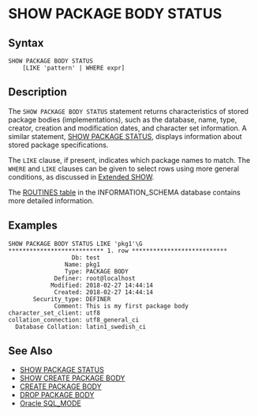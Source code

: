 
# SHOW PACKAGE BODY STATUS

## Syntax


```
SHOW PACKAGE BODY STATUS
    [LIKE 'pattern' | WHERE expr]
```


## Description


The `SHOW PACKAGE BODY STATUS` statement returns characteristics of stored package bodies (implementations), such as the database, name, type, creator, creation and modification dates, and character set information. A similar statement, [SHOW PACKAGE STATUS](show-package-status.md), displays information about stored package specifications.


The `LIKE` clause, if present, indicates which package names to match. The `WHERE` and `LIKE` clauses can be given to select rows using more general conditions, as discussed in [Extended SHOW](extended-show.md).


The [ROUTINES table](../system-tables/information-schema/information-schema-tables/information-schema-routines-table.md) in the INFORMATION_SCHEMA database contains more detailed information.


## Examples


```
SHOW PACKAGE BODY STATUS LIKE 'pkg1'\G
*************************** 1. row ***************************
                  Db: test
                Name: pkg1
                Type: PACKAGE BODY
             Definer: root@localhost
            Modified: 2018-02-27 14:44:14
             Created: 2018-02-27 14:44:14
       Security_type: DEFINER
             Comment: This is my first package body
character_set_client: utf8
collation_connection: utf8_general_ci
  Database Collation: latin1_swedish_ci
```

## See Also


* [SHOW PACKAGE STATUS](show-package-status.md)
* [SHOW CREATE PACKAGE BODY](show-create-package-body.md)
* [CREATE PACKAGE BODY](../../data-definition/create/create-package-body.md)
* [DROP PACKAGE BODY](../../data-definition/drop/drop-package-body.md)
* [Oracle SQL_MODE](../../../../../../release-notes/mariadb-community-server/compatibility-and-differences/sql_modeoracle.md)

